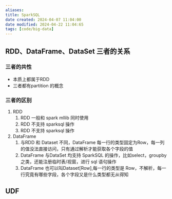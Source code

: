 ```yaml
---
aliases: 
title: SparkSQL
date created: 2024-04-07 11:04:00
date modified: 2024-04-22 11:04:65
tags: [code/big-data]
---
```

## RDD、DataFrame、DataSet 三者的关系
### 三者的共性
- 本质上都属于RDD
- 三者都有partition 的概念

### 三者的区别
1. RDD
	1. RDD 一般和 spark mllib 同时使用
	2. RDD 不支持 sparksql 操作
	3. RDD 不支持 sparksql 操作
2. DataFrame
	1. 与RDD 和 Dataset 不同，DataFrame 每一行的类型固定为Row，每一列的值没法直接访问，只有通过解析才能获取各个字段的值
	2. DataFrame 与DataSet 均支持 SparkSQL 的操作，比如select，groupby 之类，还能注册临时表/视窗，进行 sql 语句操作
	3. DataFrame 也可以叫Dataset\[Row\],每一行的类型是 Row，不解析，每一行究竟有哪些字段，各个字段又是什么类型都无从得知

## UDF
